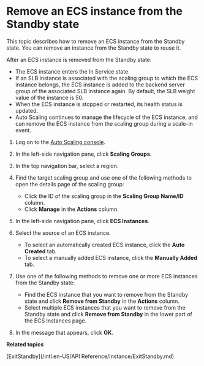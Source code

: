 # Remove an ECS instance from the Standby state

This topic describes how to remove an ECS instance from the Standby state. You can remove an instance from the Standby state to reuse it.

After an ECS instance is removed from the Standby state:

-   The ECS instance enters the In Service state.
-   If an SLB instance is associated with the scaling group to which the ECS instance belongs, the ECS instance is added to the backend server group of the associated SLB instance again. By default, the SLB weight value of the instance is 50.
-   When the ECS instance is stopped or restarted, its health status is updated.
-   Auto Scaling continues to manage the lifecycle of the ECS instance, and can remove the ECS instance from the scaling group during a scale-in event.

1.  Log on to the [Auto Scaling console](https://essnew.console.aliyun.com/).

2.  In the left-side navigation pane, click **Scaling Groups**.

3.  In the top navigation bar, select a region.

4.  Find the target scaling group and use one of the following methods to open the details page of the scaling group:

    -   Click the ID of the scaling group in the **Scaling Group Name/ID** column.
    -   Click **Manage** in the **Actions** column.
5.  In the left-side navigation pane, click **ECS Instances**.

6.  Select the source of an ECS instance.

    -   To select an automatically created ECS instance, click the **Auto Created** tab.
    -   To select a manually added ECS instance, click the **Manually Added** tab.
7.  Use one of the following methods to remove one or more ECS instances from the Standby state:

    -   Find the ECS instance that you want to remove from the Standby state and click **Remove from Standby** in the **Actions** column.
    -   Select multiple ECS instances that you want to remove from the Standby state and click **Remove from Standby** in the lower part of the ECS Instances page.
8.  In the message that appears, click **OK**.


**Related topics**  


[ExitStandby](/intl.en-US/API Reference/Instance/ExitStandby.md)

